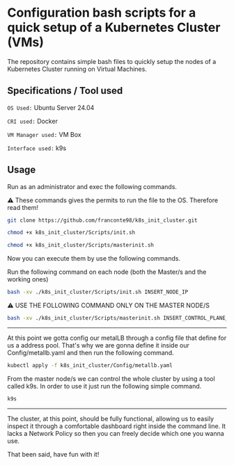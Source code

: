 # Configuration bash scripts for a quick setup of a Kubernetes Cluster (VMs)

The repository contains simple bash files to quickly setup the nodes of a Kubernetes Cluster running on Virtual Machines.

## Specifications / Tool used

` OS Used: ` Ubuntu Server 24.04  

` CRI used: ` Docker

` VM Manager used: ` VM Box

` Interface used: ` k9s

## Usage

Run as an administrator and exec the following commands.

⚠️ These commands gives the permits to run the file to the OS. Therefore read them!

```bash
git clone https://github.com/franconte98/k8s_init_cluster.git
```

```bash
chmod +x k8s_init_cluster/Scripts/init.sh
```
```bash
chmod +x k8s_init_cluster/Scripts/masterinit.sh
```

Now you can execute them by use the following commands.

Run the following command on each node (both the Master/s and the working ones)
```bash
bash -xv ./k8s_init_cluster/Scripts/init.sh INSERT_NODE_IP
```

⚠️ USE THE FOLLOWING COMMAND ONLY ON THE MASTER NODE/S

```bash
bash -xv ./k8s_init_cluster/Scripts/masterinit.sh INSERT_CONTROL_PLANE_IP INSERT_POD_CIDR
```

---

At this point we gotta config our metalLB through a config file that define for us a address pool. That's why we are gonna define it inside our Config/metallb.yaml and then run the following command.

```bash
kubectl apply -f k8s_init_cluster/Config/metallb.yaml
```

From the master node/s we can control the whole cluster by using a tool called k9s. In order to use it just run the following simple command.

```bash
k9s
```

---

The cluster, at this point, should be fully functional, allowing us to easily inspect it through a comfortable dashboard right inside the command line. It lacks a Network Policy so then you can freely decide which one you wanna use. 

That been said, have fun with it!

